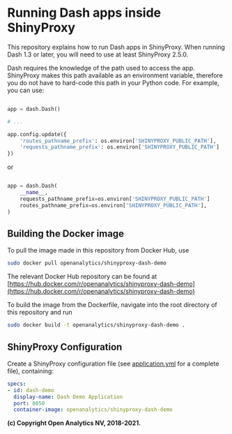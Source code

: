 # Running Dash apps inside ShinyProxy

This repository explains how to run Dash apps in ShinyProxy. When running Dash 1.3 or later, you will need to use at least ShinyProxy 2.5.0.

Dash requires the knowledge of the path used to access the app. ShinyProxy makes this path available as an environment variable, therefore you do not have to hard-code this path in your Python code.
For example, you can use:

```python

app = dash.Dash()

# ...

app.config.update({
    'routes_pathname_prefix': os.environ['SHINYPROXY_PUBLIC_PATH'],
    'requests_pathname_prefix': os.environ['SHINYPROXY_PUBLIC_PATH']
})

```

or

```python

app = dash.Dash(
    __name__,
    requests_pathname_prefix=os.environ['SHINYPROXY_PUBLIC_PATH']
    routes_pathname_prefix=os.environ['SHINYPROXY_PUBLIC_PATH'],
)
```

## Building the Docker image

To pull the image made in this repository from Docker Hub, use

```bash
sudo docker pull openanalytics/shinyproxy-dash-demo
```

The relevant Docker Hub repository can be found at [https://hub.docker.com/r/openanalytics/shinyproxy-dash-demo](https://hub.docker.com/r/openanalytics/shinyproxy-dash-demo)

To build the image from the Dockerfile, navigate into the root directory of this repository and run

```bash
sudo docker build -t openanalytics/shinyproxy-dash-demo .
```

## ShinyProxy Configuration

Create a ShinyProxy configuration file (see [application.yml](application.yml)
for a complete file), containing:

```yaml
specs:
- id: dash-demo
  display-name: Dash Demo Application
  port: 8050
  container-image: openanalytics/shinyproxy-dash-demo
```

**(c) Copyright Open Analytics NV, 2018-2021.**

